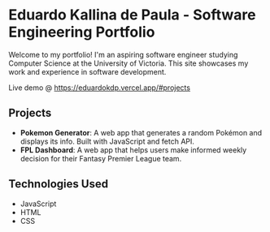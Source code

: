 # Eduardo Kallina de Paula - Software Engineering Portfolio

Welcome to my portfolio! I'm an aspiring software engineer studying Computer Science at the University of Victoria. This site showcases my work and experience in software development.

Live demo @ https://eduardokdp.vercel.app/#projects

## Projects
- **Pokemon Generator**: A web app that generates a random Pokémon and displays its info. Built with JavaScript and fetch API.
- **FPL Dashboard**: A web app that helps users make informed weekly decision for their Fantasy Premier League team.

## Technologies Used
- JavaScript
- HTML
- CSS

